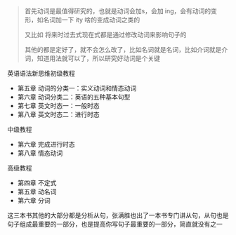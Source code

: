 > 首先动词是最值得研究的，也就是动词会加s，会加 ing，会有动词的变形，如名词加一下 ity 啥的变成动词之类的
>
> 又比如 将来时过去式现在式都是通过修改动词来影响句子的
>
> 其他的都是定好了，就不会怎么改了，比如名词就是名词，比如介词就是介词，知道用法就可以了，所以研究好动词是个关键

英语语法新思维初级教程

- 第五章 动词的分类一：实义动词和情态动词
- 第六章 动词分类二：英语的五种基本句型
- 第七章 英文时态一：一般时态
- 第八章 英文时态二：进行时态

中级教程

- 第六章 完成进行时态
- 第八章 情态动词

高级教程

- 第四章 不定式
- 第五章 动名词 
- 第六章 分词 



这三本书其他的大部分都是分析从句，张满胜也出了一本书专门讲从句，从句也是句子组成最重要的一部分，也是提高你写句子最重要的一部分，简直就没有之一